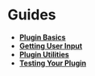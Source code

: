 # Guides

- [**Plugin Basics**](1-plugin-basics.md)
- [**Getting User Input**](2-getting-user-input.md)
- [**Plugin Utilities**](3-plugin-utilities.md)
- [**Testing Your Plugin**](4-testing-your-plugin.md)
